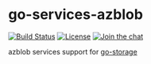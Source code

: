 # go-services-azblob

[![Build Status](https://github.com/aos-dev/go-service-azblob/workflows/Unit%20Test/badge.svg?branch=master)](https://github.com/aos-dev/go-service-azblob/actions?query=workflow%3A%22Unit+Test%22)
[![License](https://img.shields.io/badge/license-apache%20v2-blue.svg)](https://github.com/Xuanwo/storage/blob/master/LICENSE)
[![Join the chat](https://img.shields.io/badge/chat-online-blue?style=flat&logo=zulip)](https://aos-dev.zulipchat.com/join/c3sqj64sp53tlau7oojg3yll/)

azblob services support for [go-storage](https://github.com/aos-dev/go-storage)
